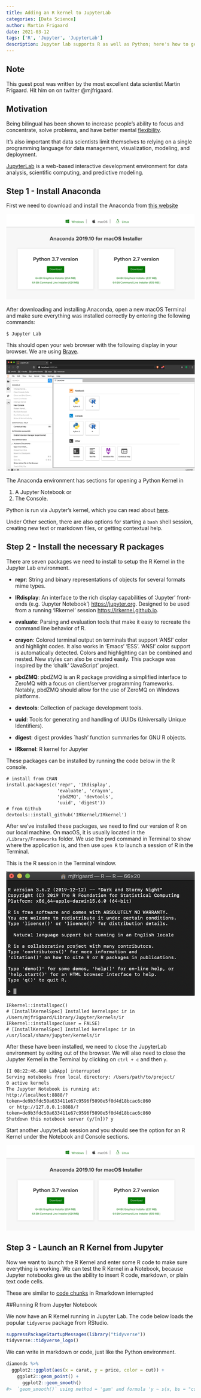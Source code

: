 ```yaml
---
title: Adding an R kernel to JupyterLab
categories: [Data Science]
author: Martin Frigaard
date: 2021-03-12
tags: ['R', 'Jupyter', 'JupyterLab']
description: Jupyter lab supports R as well as Python; here's how to get started.
---
```

## Note
This guest post was written by the most excellent data scientist Martin Frigaard. Hit him on on twitter @mjfrigaard. 

## Motivation
Being bilingual has been shown to increase people’s ability to focus and concentrate, solve problems, and have better mental [flexibility](https://www.bbc.com/future/article/20160811-the-amazing-benefits-of-being-bilingual).

It’s also important that data scientists limit themselves to relying on a single programming language for data management, visualization, modeling, and deployment.

[JupyterLab](https://jupyterlab.readthedocs.io/en/stable/) is a web-based interactive development environment for data analysis, scientific computing, and predictive modeling.

## Step 1 - Install Anaconda
First we need to download and install the Anaconda from [this website](https://www.anaconda.com/distribution/#macos)

![](./anacondamacinstall1.png)

After downloading and installing Anaconda, open a new macOS Terminal and make sure everything was installed correctly by entering the following commands:

```
$ Jupyter Lab
```

This should open your web browser with the following display in your browser. We are using [Brave](https://brave.com/).

![](./2-jupyter-lab-with-r.png)

The Anaconda environment has sections for opening a Python Kernel in

1. A Jupyter Notebook or
2. The Console.

Python is run via Jupyter’s kernel, which you can read about [here](https://jupyter.readthedocs.io/en/latest/architecture/how_jupyter_ipython_work.html).

Under Other section, there are also options for starting a ```bash``` shell session, creating new text or markdown files, or getting contextual help.

## Step 2 - Install the necessary R packages

There are seven packages we need to install to setup the R Kernel in the Jupyter Lab environment.

* **repr**: String and binary representations of objects for several formats mime types.

* **IRdisplay**: An interface to the rich display capabilities of ‘Jupyter’ front-ends (e.g. ‘Jupyter Notebook’) https://jupyter.org. Designed to be used from a running ‘IRkernel’ session https://irkernel.github.io.

* **evaluate**: Parsing and evaluation tools that make it easy to recreate the command line behavior of R.

* **crayon**: Colored terminal output on terminals that support ‘ANSI’ color and highlight codes. It also works in ‘Emacs’ ‘ESS’. ‘ANSI’ color support is automatically detected. Colors and highlighting can be combined and nested. New styles can also be created easily. This package was inspired by the ‘chalk’ ‘JavaScript’ project.

* **pbdZMQ**: pbdZMQ is an R package providing a simplified interface to ZeroMQ with a focus on client/server programming frameworks. Notably, pbdZMQ should allow for the use of ZeroMQ on Windows platforms.

* **devtools**: Collection of package development tools.

* **uuid**: Tools for generating and handling of UUIDs (Universally Unique Identifiers).

* **digest**: digest provides `hash’ function summaries for GNU R objects.

* **IRkernel**: R kernel for Jupyter

These packages can be installed by running the code below in the R console.

```
# install from CRAN
install.packages(c('repr', 'IRdisplay',
                   'evaluate', 'crayon',
                   'pbdZMQ', 'devtools',
                   'uuid', 'digest'))
# from Github
devtools::install_github('IRkernel/IRkernel')
```

After we’ve installed these packages, we need to find our version of R on our local machine. On macOS, it is usually located in the ```/Library/Frameworks``` folder.
We use the pwd command in Terminal to show where the application is, and then use ```open R``` to launch a session of R in the Terminal.

This is the R session in the Terminal window.

![](./3-run-r-in-terminal.png)

```
IRkernel::installspec()
# [InstallKernelSpec] Installed kernelspec ir in /Users/mjfrigaard/Library/Jupyter/kernels/ir
IRkernel::installspec(user = FALSE)
# [InstallKernelSpec] Installed kernelspec ir in /usr/local/share/jupyter/kernels/ir
```

After these have been installed, we need to close the JupyterLab environment by exiting out of the browser. We will also need to close the Jupyter Kernel in the Terminal by clicking on ```ctrl + c``` and then ```y```.

```
[I 08:22:46.480 LabApp] interrupted
Serving notebooks from local directory: /Users/path/to/project/
0 active kernels
The Jupyter Notebook is running at:
http://localhost:8888/?token=de9b3fdc50a633411e67c9596f5090e5f0d4d18bcac6c860
 or http://127.0.0.1:8888/?token=de9b3fdc50a633411e67c9596f5090e5f0d4d18bcac6c860
Shutdown this notebook server (y/[n])? y
```

Start another JupyterLab session and you should see the option for an R Kernel under the Notebook and Console sections.

![](./anacondamacinstall1.png)

## Step 3 - Launch an R Kernel from Jupyter
Now we want to launch the R Kernel and enter some R code to make sure everything is working. We can test the R Kernel in a Notebook, because Jupyter notebooks give us the ability to insert R code, markdown, or plain text code cells.

These are similar to [code chunks](https://rmarkdown.rstudio.com/lesson-3.html) in Rmarkdown interrupted

##Running R from Jupyter Notebook

We now have an R Kernel running in Jupyter Lab. The code below loads the popular
`tidyverse` package from RStudio.

```r
suppressPackageStartupMessages(library("tidyverse"))
tidyverse::tidyverse_logo()
```
We can write in markdown or code, just like the Python environment.

```r
diamonds %>%
  ggplot2::ggplot(aes(x = carat, y = price, color = cut)) +
    ggplot2::geom_point() +
      ggplot2::geom_smooth()
#>  `geom_smooth()` using method = 'gam' and formula 'y ~ s(x, bs = "cs")'
```
